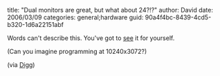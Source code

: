 
title: "Dual monitors are great, but what about 24?!?"
author: David
date: 2006/03/09
categories: general;hardware
guid: 90a4f4bc-8439-4cd5-b320-1d6a22151abf

Words can't describe this. You've got to [see](http://plastk.net/blog/index.php?title=quake_3&more=1&c=1&tb=1&pb=1) it for yourself.

(Can you imagine programming at 10240x3072?)

(via [Digg](http://digg.com/gaming/Quake_3_on_24_monitor_display_wall_driven_by_12_Linux_servers))

